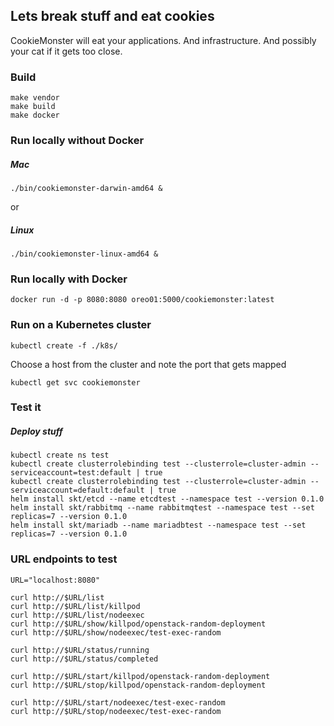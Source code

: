 ## Lets break stuff and eat cookies

CookieMonster will eat your applications. And infrastructure. And possibly your cat if it gets too close.

### Build
```
make vendor
make build
make docker
```

### Run locally without Docker

##### Mac
```
./bin/cookiemonster-darwin-amd64 &
```
or
##### Linux
```
./bin/cookiemonster-linux-amd64 &
```

### Run locally with Docker
```
docker run -d -p 8080:8080 oreo01:5000/cookiemonster:latest
```

### Run on a Kubernetes cluster
```
kubectl create -f ./k8s/
```

Choose a host from the cluster and note the port that gets mapped
```
kubectl get svc cookiemonster
```

### Test it

##### Deploy stuff
```
kubectl create ns test
kubectl create clusterrolebinding test --clusterrole=cluster-admin --serviceaccount=test:default | true
kubectl create clusterrolebinding test --clusterrole=cluster-admin --serviceaccount=default:default | true
helm install skt/etcd --name etcdtest --namespace test --version 0.1.0
helm install skt/rabbitmq --name rabbitmqtest --namespace test --set replicas=7 --version 0.1.0
helm install skt/mariadb --name mariadbtest --namespace test --set replicas=7 --version 0.1.0
```

### URL endpoints to test
```
URL="localhost:8080"

curl http://$URL/list
curl http://$URL/list/killpod
curl http://$URL/list/nodeexec
curl http://$URL/show/killpod/openstack-random-deployment
curl http://$URL/show/nodeexec/test-exec-random

curl http://$URL/status/running
curl http://$URL/status/completed

curl http://$URL/start/killpod/openstack-random-deployment
curl http://$URL/stop/killpod/openstack-random-deployment

curl http://$URL/start/nodeexec/test-exec-random
curl http://$URL/stop/nodeexec/test-exec-random
```

